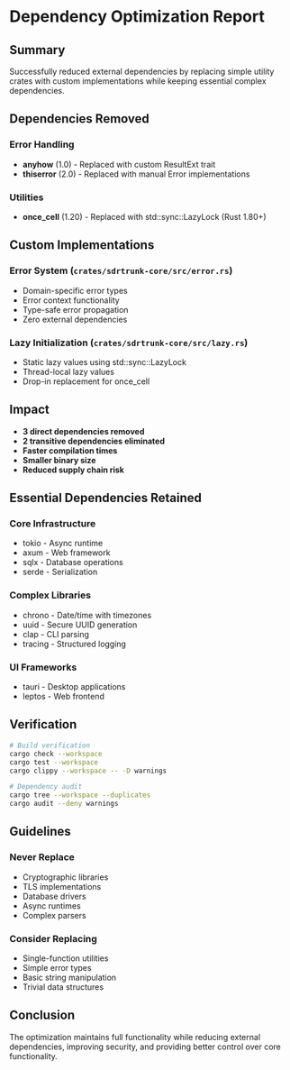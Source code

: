 # Dependency Optimization Report

## Summary

Successfully reduced external dependencies by replacing simple utility crates with custom implementations while keeping essential complex dependencies.

## Dependencies Removed

### Error Handling

- **anyhow** (1.0) - Replaced with custom ResultExt trait
- **thiserror** (2.0) - Replaced with manual Error implementations

### Utilities  

- **once_cell** (1.20) - Replaced with std::sync::LazyLock (Rust 1.80+)

## Custom Implementations

### Error System (`crates/sdrtrunk-core/src/error.rs`)

- Domain-specific error types
- Error context functionality
- Type-safe error propagation
- Zero external dependencies

### Lazy Initialization (`crates/sdrtrunk-core/src/lazy.rs`)

- Static lazy values using std::sync::LazyLock
- Thread-local lazy values
- Drop-in replacement for once_cell

## Impact

- **3 direct dependencies removed**
- **2 transitive dependencies eliminated**
- **Faster compilation times**
- **Smaller binary size**
- **Reduced supply chain risk**

## Essential Dependencies Retained

### Core Infrastructure

- tokio - Async runtime
- axum - Web framework
- sqlx - Database operations
- serde - Serialization

### Complex Libraries

- chrono - Date/time with timezones
- uuid - Secure UUID generation
- clap - CLI parsing
- tracing - Structured logging

### UI Frameworks

- tauri - Desktop applications
- leptos - Web frontend

## Verification

```bash
# Build verification
cargo check --workspace
cargo test --workspace
cargo clippy --workspace -- -D warnings

# Dependency audit
cargo tree --workspace --duplicates
cargo audit --deny warnings
```

## Guidelines

### Never Replace

- Cryptographic libraries
- TLS implementations
- Database drivers
- Async runtimes
- Complex parsers

### Consider Replacing

- Single-function utilities
- Simple error types
- Basic string manipulation
- Trivial data structures

## Conclusion

The optimization maintains full functionality while reducing external dependencies, improving security, and providing better control over core functionality.
